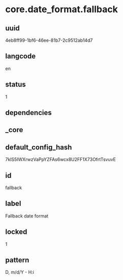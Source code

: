 # core.date_format.fallback

## uuid
4eb8ff99-1bf6-46ee-81b7-2c9512ab14d7

## langcode
en

## status
1

## dependencies


## _core

## default_config_hash
7klS5IWXrwzVaPpYZFAs6wcx8U2FF1X73OfrtTsvuvE

## id
fallback

## label
Fallback date format

## locked
1

## pattern
D, m/d/Y - H:i
